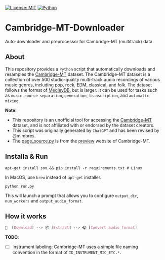 [![License: MIT](https://img.shields.io/badge/License-MIT-green.svg)](https://opensource.org/licenses/MIT)
[![Python](https://img.shields.io/badge/Python-3.6|3.7|3.8|3.9-blue.svg)](https://www.python.org)

# Cambridge-MT-Downloader
Auto-downloader and preprocessor for Cambridge-MT (multitrack) data

## About
This repository provides a `Python` script that automatically downloads and resamples the [Cambridge-MT](https://www.cambridge-mt.com/ms/mtk/) dataset.  The Cambridge-MT dataset is a collection of over 500 studio-quality multi-track audio recordings of various music genres, including pop, rock, EDM, classical, and folk. The dataset follows the format of [MedleyDB](https://medleydb.weebly.com/), but is larger. It can be used for tasks such as `music source separation`, `generation`, `transcription`, and `automatic mixing`.

**Note**: 
- This repository is an unofficial tool for accessing the [Cambridge-MT](https://www.cambridge-mt.com/ms/mtk/) dataset, and is not affiliated with or endorsed by the dataset creators.
- This script was originally generated by `ChatGPT` and has been revised by @mimbres.
- The [page_source.py](https://github.com/mimbres/Cambridge-MT-Downloader/blob/main/page_source.py) is from the [preview](https://multitracksearch.cambridge-mt.com/ms-mtk-search-ads.htm) website of Cambridge-MT. 

## Installa & Run
```cli
apt-get install sox && pip install -r requirements.txt # Linux
```
In MacOS, use `brew` instead of `apt-get` installer.

```
python run.py
```
This will launch a prompt that allows you to configure `output_dir`, `num_workers` and `output_audio_format`.

## How it works
```css
🚚  [Download] --> 📦 [Extract] --> 🎧 [Convert audio format]
```
**TODO**:
- [ ] Instrument labeling: Cambridge-MT uses a simple file naming convention in the format of `ID_INSTRUMENT_MIC_ETC.*`.


